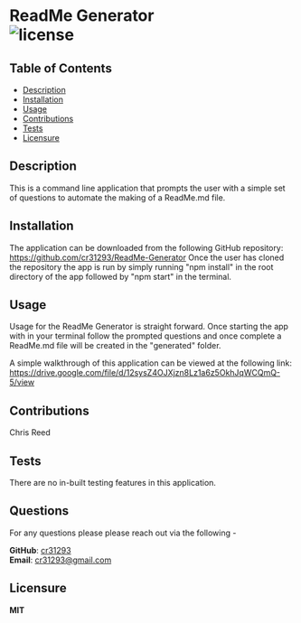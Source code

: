 # ReadMe Generator </br> ![license](https://img.shields.io/badge/license-MIT-blue.svg)
    
## Table of Contents

* [Description](#Description)
* [Installation](#Installation)
* [Usage](#Usage)
* [Contributions](#Contributions)
* [Tests](#Tests)
* [Licensure](#Licensure)


## Description

This is a command line application that prompts the user with a simple set of questions to automate the making of a ReadMe.md file.


## Installation

The application can be downloaded from the following GitHub repository: https://github.com/cr31293/ReadMe-Generator Once the user has cloned the repository the app is run by simply running "npm install" in the root directory of the app followed by "npm start" in the terminal.


## Usage

Usage for the ReadMe Generator is straight forward. Once starting the app with in your terminal follow the prompted questions and once complete a ReadMe.md file will be created in the "generated" folder.

A simple walkthrough of this application can be viewed at the following link: https://drive.google.com/file/d/12sysZ4OJXjzn8Lz1a6z5OkhJqWCQmQ-5/view


## Contributions

Chris Reed


## Tests

There are no in-built testing features in this application.


## Questions
For any questions please please reach out via the following -


**GitHub**: [cr31293][1] </br>
**Email**: cr31293@gmail.com

[1]: https://github.com/cr31293

## Licensure

**MIT** 

    
